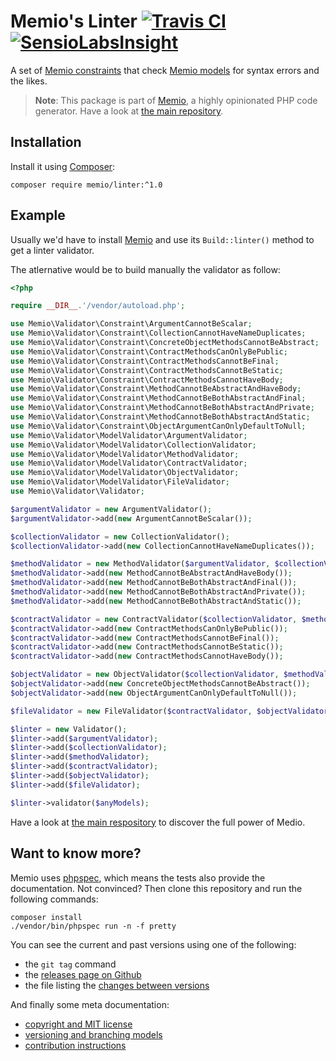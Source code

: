 # Memio's Linter [![Travis CI](https://travis-ci.org/memio/linter.png)](https://travis-ci.org/memio/linter) [![SensioLabsInsight](https://insight.sensiolabs.com/projects/47d30f7a-5ee9-43e3-9ff8-b8a139ed5999/mini.png)](https://insight.sensiolabs.com/projects/47d30f7a-5ee9-43e3-9ff8-b8a139ed5999)

A set of [Memio constraints](http://github.com/memio/validator) that check
[Memio models](http://github.com/memio/model) for syntax errors and the likes.

> **Note**: This package is part of [Memio](http://memio.github.io/memio), a highly opinionated PHP code generator.
> Have a look at [the main repository](http://github.com/memio/memio).

## Installation

Install it using [Composer](https://getcomposer.org/download):

    composer require memio/linter:^1.0

## Example

Usually we'd have to install [Memio](http://github.com/memio/memio) and use its
`Build::linter()` method to get a linter validator.

The atlernative would be to build manually the validator as follow:

```php
<?php

require __DIR__.'/vendor/autoload.php';

use Memio\Validator\Constraint\ArgumentCannotBeScalar;
use Memio\Validator\Constraint\CollectionCannotHaveNameDuplicates;
use Memio\Validator\Constraint\ConcreteObjectMethodsCannotBeAbstract;
use Memio\Validator\Constraint\ContractMethodsCanOnlyBePublic;
use Memio\Validator\Constraint\ContractMethodsCannotBeFinal;
use Memio\Validator\Constraint\ContractMethodsCannotBeStatic;
use Memio\Validator\Constraint\ContractMethodsCannotHaveBody;
use Memio\Validator\Constraint\MethodCannotBeAbstractAndHaveBody;
use Memio\Validator\Constraint\MethodCannotBeBothAbstractAndFinal;
use Memio\Validator\Constraint\MethodCannotBeBothAbstractAndPrivate;
use Memio\Validator\Constraint\MethodCannotBeBothAbstractAndStatic;
use Memio\Validator\Constraint\ObjectArgumentCanOnlyDefaultToNull;
use Memio\Validator\ModelValidator\ArgumentValidator;
use Memio\Validator\ModelValidator\CollectionValidator;
use Memio\Validator\ModelValidator\MethodValidator;
use Memio\Validator\ModelValidator\ContractValidator;
use Memio\Validator\ModelValidator\ObjectValidator;
use Memio\Validator\ModelValidator\FileValidator;
use Memio\Validator\Validator;

$argumentValidator = new ArgumentValidator();
$argumentValidator->add(new ArgumentCannotBeScalar());

$collectionValidator = new CollectionValidator();
$collectionValidator->add(new CollectionCannotHaveNameDuplicates());

$methodValidator = new MethodValidator($argumentValidator, $collectionValidator);
$methodValidator->add(new MethodCannotBeAbstractAndHaveBody());
$methodValidator->add(new MethodCannotBeBothAbstractAndFinal());
$methodValidator->add(new MethodCannotBeBothAbstractAndPrivate());
$methodValidator->add(new MethodCannotBeBothAbstractAndStatic());

$contractValidator = new ContractValidator($collectionValidator, $methodValidator);
$contractValidator->add(new ContractMethodsCanOnlyBePublic());
$contractValidator->add(new ContractMethodsCannotBeFinal());
$contractValidator->add(new ContractMethodsCannotBeStatic());
$contractValidator->add(new ContractMethodsCannotHaveBody());

$objectValidator = new ObjectValidator($collectionValidator, $methodValidator);
$objectValidator->add(new ConcreteObjectMethodsCannotBeAbstract());
$objectValidator->add(new ObjectArgumentCanOnlyDefaultToNull());

$fileValidator = new FileValidator($contractValidator, $objectValidator);

$linter = new Validator();
$linter->add($argumentValidator);
$linter->add($collectionValidator);
$linter->add($methodValidator);
$linter->add($contractValidator);
$linter->add($objectValidator);
$linter->add($fileValidator);

$linter->validator($anyModels);
```

Have a look at [the main respository](http://github.com/memio/memio) to discover the full power of Medio.

## Want to know more?

Memio uses [phpspec](http://phpspec.net/), which means the tests also provide the documentation.
Not convinced? Then clone this repository and run the following commands:

    composer install
    ./vendor/bin/phpspec run -n -f pretty

You can see the current and past versions using one of the following:

* the `git tag` command
* the [releases page on Github](https://github.com/memio/memio/releases)
* the file listing the [changes between versions](CHANGELOG.md)

And finally some meta documentation:

* [copyright and MIT license](LICENSE)
* [versioning and branching models](VERSIONING.md)
* [contribution instructions](CONTRIBUTING.md)
